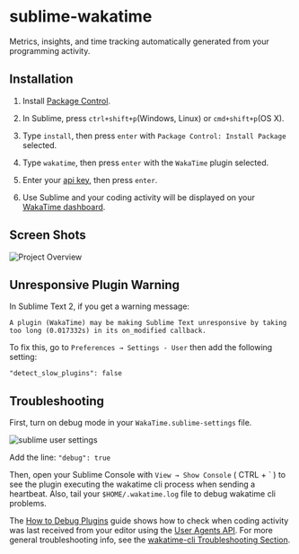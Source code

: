 sublime-wakatime
================

Metrics, insights, and time tracking automatically generated from your programming activity.


Installation
------------

1. Install [Package Control](https://packagecontrol.io/installation).

2. In Sublime, press `ctrl+shift+p`(Windows, Linux) or `cmd+shift+p`(OS X).

3. Type `install`, then press `enter` with `Package Control: Install Package` selected.

4. Type `wakatime`, then press `enter` with the `WakaTime` plugin selected.

5. Enter your [api key](https://wakatime.com/settings#apikey), then press `enter`.

6. Use Sublime and your coding activity will be displayed on your [WakaTime dashboard](https://wakatime.com).


Screen Shots
------------

![Project Overview](https://wakatime.com/static/img/ScreenShots/Screen-Shot-2016-03-21.png)


Unresponsive Plugin Warning
---------------------------

In Sublime Text 2, if you get a warning message:

    A plugin (WakaTime) may be making Sublime Text unresponsive by taking too long (0.017332s) in its on_modified callback.

To fix this, go to `Preferences → Settings - User` then add the following setting:

`"detect_slow_plugins": false`


Troubleshooting
---------------

First, turn on debug mode in your `WakaTime.sublime-settings` file.

![sublime user settings](https://wakatime.com/static/img/ScreenShots/sublime-wakatime-settings-menu.png?v=3)

Add the line: `"debug": true`

Then, open your Sublime Console with `View → Show Console` ( CTRL + \` ) to see the plugin executing the wakatime cli process when sending a heartbeat.
Also, tail your `$HOME/.wakatime.log` file to debug wakatime cli problems.

The [How to Debug Plugins][how to debug] guide shows how to check when coding activity was last received from your editor using the [User Agents API][user agents api].
For more general troubleshooting info, see the [wakatime-cli Troubleshooting Section][wakatime-cli-help].


[wakatime-cli-help]: https://github.com/wakatime/wakatime#troubleshooting
[how to debug]: https://wakatime.com/faq#debug-plugins
[user agents api]: https://wakatime.com/developers#user_agents
